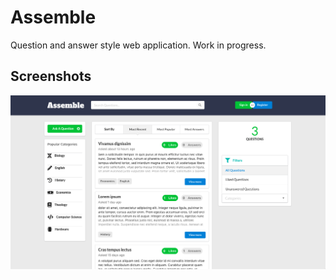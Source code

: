 # Assemble

Question and answer style web application. Work in progress.

## Screenshots

![Alt text](client-app/public/dashboard.png?raw=true "Home Webpage.")
